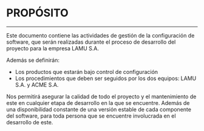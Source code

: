 # PROPÓSITO

---

Este documento contiene las actividades de gestión de la configuración de software, que serán realizadas durante el proceso de desarrollo del proyecto para la empresa LAMU S.A.

Además se definirán:

* Los productos que estarán bajo control de configuración
* Los procedimientos que deben ser seguidos por los dos equipos: LAMU S.A. y ACME S.A.

Nos permitirá asegurar la calidad de todo el proyecto y el mantenimiento de este en cualquier etapa de desarrollo en la que se encuentre. Además de una disponibilidad constante de una versión estable de cada componente del software, para toda persona que se encuentre involucrada en el desarrollo de este.

